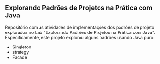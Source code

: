 ## Explorando Padrões de Projetos na Prática com Java

 

Repositório com as atividades de implementações dos padrões de projeto explorados no Lab "Explorando Padrões de Projetos na Prática com Java". Especificamente, este projeto explorou alguns padrões usando Java puro:

- Singleton
- strategy
- Facade